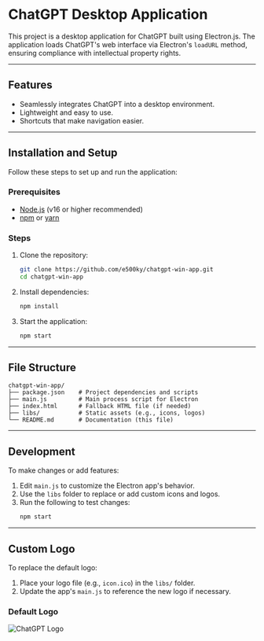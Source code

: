 # ChatGPT Desktop Application

This project is a desktop application for ChatGPT built using Electron.js. The application loads ChatGPT's web interface via Electron's `loadURL` method, ensuring compliance with intellectual property rights.

---

## Features
- Seamlessly integrates ChatGPT into a desktop environment.
- Lightweight and easy to use.
- Shortcuts that make navigation easier.

---

## Installation and Setup

Follow these steps to set up and run the application:

### Prerequisites
- [Node.js](https://nodejs.org/) (v16 or higher recommended)
- [npm](https://www.npmjs.com/) or [yarn](https://yarnpkg.com/)

### Steps
1. Clone the repository:
   ```bash
   git clone https://github.com/e500ky/chatgpt-win-app.git
   cd chatgpt-win-app
   ```

2. Install dependencies:
   ```bash
   npm install
   ```

3. Start the application:
   ```bash
   npm start
   ```

---

## File Structure
```
chatgpt-win-app/
├── package.json    # Project dependencies and scripts
├── main.js         # Main process script for Electron
├── index.html      # Fallback HTML file (if needed)
├── libs/           # Static assets (e.g., icons, logos)
└── README.md       # Documentation (this file)
```

---

## Development

To make changes or add features:
1. Edit `main.js` to customize the Electron app's behavior.
2. Use the `libs` folder to replace or add custom icons and logos.
3. Run the following to test changes:
   ```bash
   npm start
   ```

---

## Custom Logo
To replace the default logo:
1. Place your logo file (e.g., `icon.ico`) in the `libs/` folder.
2. Update the app's `main.js` to reference the new logo if necessary.

### Default Logo
![ChatGPT Logo](https://upload.wikimedia.org/wikipedia/commons/0/04/ChatGPT_logo.svg)
